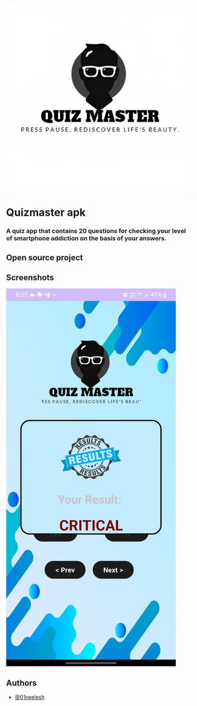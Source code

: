 ![Logo](https://github.com/01neelesh/quizmaster-apk/blob/main/assets/quiz_master2.png?raw=true)

# Quizmaster apk

<h3> A quiz app that contains 20 questions for checking your level of smartphone addiction on the basis of your answers. </h3>

<h2>
Open source project 
</h2>

## Screenshots

![App Screenshot](https://github.com/01neelesh/quizmaster-apk/blob/main/assets/QuizMaster%20result.jpg?raw=true)


## Authors
- [@01neelesh](https://www.github.com/neelesh)